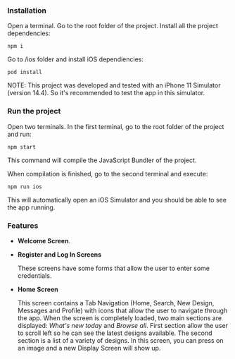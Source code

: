 
### Installation

Open a terminal. Go to the root folder of the project. Install all the project dependencies:

    npm i

Go to /ios folder and install iOS dependiencies:

    pod install

NOTE: This project was developed and tested with an iPhone 11 Simulator (version 14.4). So it's recommended to test the app in this simulator.

### Run the project

Open two terminals.
In the first terminal, go to the root folder of the project and run:

    npm start

This command will compile the JavaScript Bundler of the project.

When compilation is finished, go to the second terminal and execute:

    npm run ios

This will automatically open an iOS Simulator and you should be able to see the app running.

### Features

* **Welcome Screen**.
* **Register and Log In Screens**

  These screens have some forms that allow the user to enter some credentials.
    
* **Home Screen** 

  This screen contains a Tab Navigation (Home, Search, New Design, Messages and Profile) with icons that allow the user to navigate through the app.
  When the screen is completely loaded, two main sections are displayed: *What's new today* and *Browse all*. First section allow the user to scroll left so he can see the latest designs available. The second section is a list of a variety of designs. In this screen, you can press on an image and a new Display Screen will show up.




